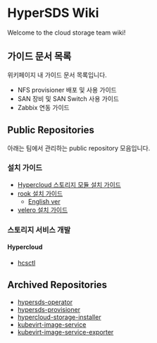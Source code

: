 # HyperSDS Wiki

Welcome to the cloud storage team wiki!

## 가이드 문서 목록

위키페이지 내 가이드 문서 목록입니다.

- NFS provisioner 배포 및 사용 가이드
- SAN 장비 및 SAN Switch 사용 가이드
- Zabbix 연동 가이드

## Public Repositories

아래는 팀에서 관리하는 public repository 모음입니다.

### 설치 가이드

- [Hypercloud 스토리지 모듈 설치 가이드](https://github.com/tmax-cloud/install-hypersds)
- [rook 설치 가이드](https://github.com/tmax-cloud/install-rookceph)
  - [English ver](https://github.com/tmax-cloud/hypercloud_infra_installer#hypercloud-storage-hcsctl)
- [velero 설치 가이드](https://github.com/tmax-cloud/install-velero)

### 스토리지 서비스 개발

#### Hypercloud

- [hcsctl](https://github.com/tmax-cloud/hypercloud-sds)

## Archived Repositories

- [hypersds-operator](https://github.com/tmax-cloud/hypersds-operator)
- [hypersds-provisioner](https://github.com/tmax-cloud/hypersds-provisioner)
- [hypercloud-storage-installer](https://github.com/tmax-cloud/hypercloud-storage-installer)
- [kubevirt-image-service](https://github.com/tmax-cloud/kubevirt-image-service)
- [kubevirt-image-service-exporter](https://github.com/tmax-cloud/kubevirt-image-service-exporter)
